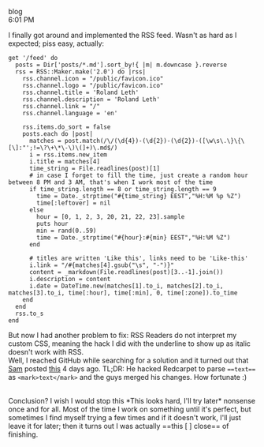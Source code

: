 blog  
6:01 PM

I finally got around and implemented the RSS feed. Wasn't as hard as I expected; piss easy, actually:

```
get '/feed' do
  posts = Dir['posts/*.md'].sort_by!{ |m| m.downcase }.reverse
  rss = RSS::Maker.make('2.0') do |rss|
    rss.channel.icon = "/public/favicon.ico"
    rss.channel.logo = "/public/favicon.ico"
    rss.channel.title = 'Roland Leth'
    rss.channel.description = 'Roland Leth'
    rss.channel.link = "/"
    rss.channel.language = 'en'

	rss.items.do_sort = false
	posts.each do |post|
	  matches = post.match(/\/(\d{4})-(\d{2})-(\d{2})-([\w\s\.\}\{\[\]:"';!=\?\+\*\-\)\(]+)\.md$/)
	  i = rss.items.new_item
	  i.title = matches[4]
	  time_string = File.readlines(post)[1]
	  # in case I forget to fill the time, just create a random hour between 8 PM and 3 AM, that's when I work most of the time
	  if time_string.length == 8 or time_string.length == 9
	    time = Date._strptime("#{time_string} EEST","%H:%M %p %Z")
		time[:leftover] = nil
	  else
	    hour = [0, 1, 2, 3, 20, 21, 22, 23].sample
		puts hour
		min = rand(0..59)
		time = Date._strptime("#{hour}:#{min} EEST","%H:%M %Z")
	  end

	  # titles are written 'Like this', links need to be 'Like-this'
	  i.link = "/#{matches[4].gsub("\s", "-")}"
	  content = _markdown(File.readlines(post)[3..-1].join())
	  i.description = content
	  i.date = DateTime.new(matches[1].to_i, matches[2].to_i, matches[3].to_i, time[:hour], time[:min], 0, time[:zone]).to_time
	end
  end
  rss.to_s
end
```

But now I had another problem to fix: RSS Readers do not interpret my custom CSS, meaning the hack I did with the underline to show up as italic doesn't work with RSS.  
Well, I reached GitHub while searching for a solution and it turned out that [Sam](http://soff.es) posted [this](http://sam.roon.io/tearing-up-the-carpet) 4 days ago. TL;DR: He hacked Redcarpet to parse `==text==` as `<mark>text</mark>` and the guys merged his changes. How fortunate :)

<br />
Conclusion? I wish I would stop this *This looks hard, I'll try later* nonsense once and for all. Most of the time I work on something until it's perfect, but sometimes I find myself trying a few times and if it doesn't work, I'll just leave it for later; then it turns out I was actually ==this [ ] close== of finishing.